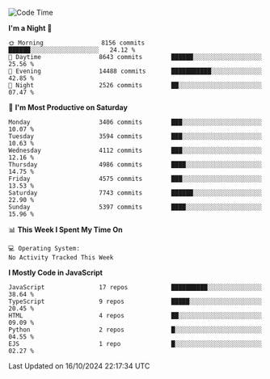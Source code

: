 <!--START_SECTION:waka-->
![Code Time](http://img.shields.io/badge/Code%20Time-3%2C337%20hrs%2038%20mins-blue)

**I'm a Night 🦉** 

```text
🌞 Morning                8156 commits        ██████░░░░░░░░░░░░░░░░░░░   24.12 % 
🌆 Daytime                8643 commits        ██████░░░░░░░░░░░░░░░░░░░   25.56 % 
🌃 Evening                14488 commits       ███████████░░░░░░░░░░░░░░   42.85 % 
🌙 Night                  2526 commits        ██░░░░░░░░░░░░░░░░░░░░░░░   07.47 % 
```
📅 **I'm Most Productive on Saturday** 

```text
Monday                   3406 commits        ███░░░░░░░░░░░░░░░░░░░░░░   10.07 % 
Tuesday                  3594 commits        ███░░░░░░░░░░░░░░░░░░░░░░   10.63 % 
Wednesday                4112 commits        ███░░░░░░░░░░░░░░░░░░░░░░   12.16 % 
Thursday                 4986 commits        ████░░░░░░░░░░░░░░░░░░░░░   14.75 % 
Friday                   4575 commits        ███░░░░░░░░░░░░░░░░░░░░░░   13.53 % 
Saturday                 7743 commits        ██████░░░░░░░░░░░░░░░░░░░   22.90 % 
Sunday                   5397 commits        ████░░░░░░░░░░░░░░░░░░░░░   15.96 % 
```


📊 **This Week I Spent My Time On** 

```text
💻 Operating System: 
No Activity Tracked This Week
```

**I Mostly Code in JavaScript** 

```text
JavaScript               17 repos            ██████████░░░░░░░░░░░░░░░   38.64 % 
TypeScript               9 repos             █████░░░░░░░░░░░░░░░░░░░░   20.45 % 
HTML                     4 repos             ██░░░░░░░░░░░░░░░░░░░░░░░   09.09 % 
Python                   2 repos             █░░░░░░░░░░░░░░░░░░░░░░░░   04.55 % 
EJS                      1 repo              █░░░░░░░░░░░░░░░░░░░░░░░░   02.27 % 
```




 Last Updated on 16/10/2024 22:17:34 UTC
<!--END_SECTION:waka-->

<!--
**likaiqiang/likaiqiang** is a ✨ _special_ ✨ repository because its `README.md` (this file) appears on your GitHub profile.

Here are some ideas to get you started:

- 🔭 I’m currently working on ...
- 🌱 I’m currently learning ...
- 👯 I’m looking to collaborate on ...
- 🤔 I’m looking for help with ...
- 💬 Ask me about ...
- 📫 How to reach me: ...
- 😄 Pronouns: ...
- ⚡ Fun fact: ...
-->
